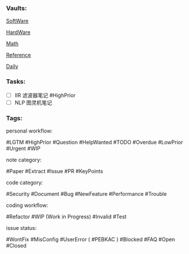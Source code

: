 ### Vaults:

[SoftWare](obsidian://open?vault=SoftWare)

[HardWare](obsidian://open?vault=HardWare)

[Math](obsidian://open?vault=Math)

[Reference](obsidian://open?vault=Reference)

[Daily](obsidian://open?vault=Daily)

### Tasks:

- [ ] IIR 滤波器笔记 #HighPrior
- [ ] NLP 图灵机笔记

### Tags:

personal workflow:

 #LGTM #HighPrior #Question #HelpWanted #TODO #Overdue #LowPrior #Urgent #WIP 

note category:

 #Paper #Extract #Issue #PR #KeyPoints

code category:

 #Security #Document #Bug #NewFeature #Performance #Trouble

coding workflow:

 #Refactor #WIP (Work in Progress) #Invalid #Test
 
issue status:

 #WontFix #MisConfig #UserError ( #PEBKAC ) #Blocked #FAQ #Open #Closed
